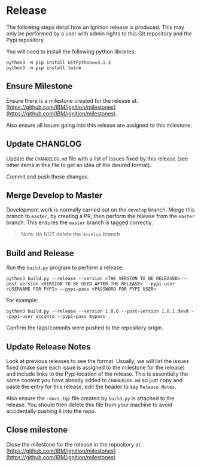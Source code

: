 # Release

The following steps detail how an Ignition release is produced. This may only be performed by a user with admin rights to this Git repository and the Pypi repository.

You will need to install the following python libraries:

```
python3 -m pip install GitPython==3.1.3
python3 -m pip install twine
```

## Ensure Milestone

Ensure there is a milestone created for the release at: [https://github.com/IBM/ignition/milestones](https://github.com/IBM/ignition/milestones).

Also ensure all issues going into this release are assigned to this milestone.

## Update CHANGLOG

Update the `CHANGELOG.md` file with a list of issues fixed by this release (see other items in this file to get an idea of the desired format).

Commit and push these changes.

## Merge Develop to Master

Development work is normally carried out on the `develop` branch. Merge this branch to `master`, by creating a PR, then perform the release from the `master` branch. This ensures the `master` branch is tagged correctly. 

> Note: do NOT delete the `develop` branch

## Build and Release

Run the `build.py` program to perform a release:

```
python3 build.py --release --version <THE VERSION TO BE RELEASED> --post-version <VERSION TO BE USED AFTER THE RELEASE> --pypi-user <USERNAME FOR PYPI> --pypi-pass <PASSWORD FOR PYPI USER>
```

For example:
```
python3 build.py --release --version 1.0.0 --post-version 1.0.1.dev0 --pypi-user accanto --pypi-pass mypass
```

Confirm the tags/commits were pushed to the repository origin.

## Update Release Notes

Look at previous releases to see the format. Usually, we will list the issues fixed (make sure each issue is assigned to the milestone for the release) and include links to the Pypi location of the release. This is essentially the same content you have already added to `CHANGELOG.md` so just copy and paste the entry for this release, edit the header to say `Release Notes`.

Also ensure the `-docs.tgz` file created by `build.py` is attached to the release. You should then delete this file from your machine to avoid accidentally pushing it into the repo.

## Close milestone

Close the milestone for the release in the repository at: [https://github.com/IBM/ignition/milestones](https://github.com/IBM/ignition/milestones)
